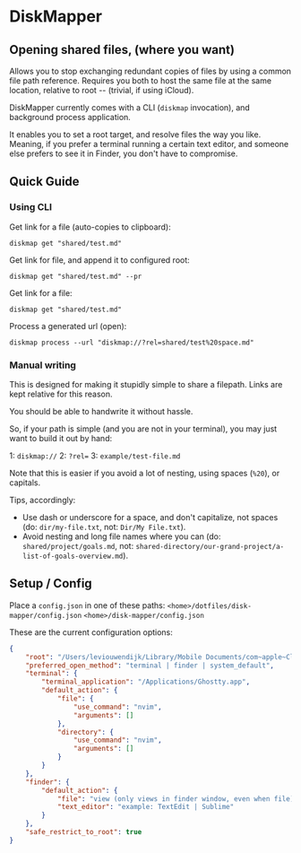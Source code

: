 # DiskMapper

## Opening shared files, (where you want)

Allows you to stop exchanging redundant copies of files by using a common file path reference. Requires you both to host the same file at the same location, relative to root -- (trivial, if using iCloud).

DiskMapper currently comes with a CLI (`diskmap` invocation), and background process application.

It enables you to set a root target, and resolve files the way you like. Meaning, if you prefer a terminal running a certain text editor, and someone else prefers to see it in Finder, you don't have to compromise.

## Quick Guide

### Using CLI

Get link for a file (auto-copies to clipboard):
```
diskmap get "shared/test.md"
```

Get link for file, and append it to configured root:
```
diskmap get "shared/test.md" --pr
```

Get link for a file:
```
diskmap get "shared/test.md"
```

Process a generated url (open):
```
diskmap process --url "diskmap://?rel=shared/test%20space.md"
```

### Manual writing

This is designed for making it stupidly simple to share a filepath. Links are kept relative for this reason.

You should be able to handwrite it without hassle.

So, if your path is simple (and you are not in your terminal), you may just want to build it out by hand:

1: `diskmap://`
2: `?rel=`
3: `example/test-file.md`

Note that this is easier if you avoid a lot of nesting, using spaces (`%20`), or capitals.

Tips, accordingly:
- Use dash or underscore for a space, and don't capitalize, not spaces (do: `dir/my-file.txt`, not: `Dir/My File.txt`).
- Avoid nesting and long file names where you can (do: `shared/project/goals.md`, not: `shared-directory/our-grand-project/a-list-of-goals-overview.md`).


## Setup / Config 

Place a `config.json` in one of these paths:
    `<home>/dotfiles/disk-mapper/config.json`
    `<home>/disk-mapper/config.json`

These are the current configuration options:

```json
{
    "root": "/Users/leviouwendijk/Library/Mobile Documents/com~apple~CloudDocs/Shared Files/Hondenmeesters",
    "preferred_open_method": "terminal | finder | system_default",
    "terminal": {
        "terminal_application": "/Applications/Ghostty.app",
        "default_action": {
            "file": {
                "use_command": "nvim",
                "arguments": []
            },
            "directory": {
                "use_command": "nvim",
                "arguments": []
            }
        }
    },
    "finder": {
        "default_action": {
            "file": "view (only views in finder window, even when file) | edit (opens in preferred text editor)",
            "text_editor": "example: TextEdit | Sublime"
        }
    },
    "safe_restrict_to_root": true
}
```

